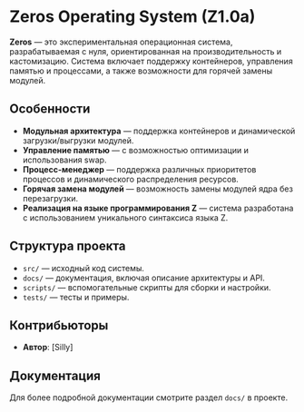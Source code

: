 # Zeros Operating System (Z1.0a)

**Zeros** — это экспериментальная операционная система, разрабатываемая с нуля, ориентированная на производительность и кастомизацию. Система включает поддержку контейнеров, управления памятью и процессами, а также возможности для горячей замены модулей.

## Особенности

- **Модульная архитектура** — поддержка контейнеров и динамической загрузки/выгрузки модулей.
- **Управление памятью** — с возможностью оптимизации и использования swap.
- **Процесс-менеджер** — поддержка различных приоритетов процессов и динамического распределения ресурсов.
- **Горячая замена модулей** — возможность замены модулей ядра без перезагрузки.
- **Реализация на языке программирования Z** — система разработана с использованием уникального синтаксиса языка Z.

## Структура проекта

- `src/` — исходный код системы.
- `docs/` — документация, включая описание архитектуры и API.
- `scripts/` — вспомогательные скрипты для сборки и настройки.
- `tests/` — тесты и примеры.

## Контрибьюторы

- **Автор**: [Silly]

## Документация

Для более подробной документации смотрите раздел `docs/` в проекте.
